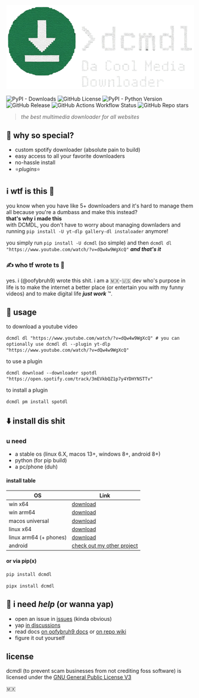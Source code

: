 ![dcmdl logo](logo.png)

>
![PyPI - Downloads](https://img.shields.io/pypi/dm/dcmdl) ![GitHub License](https://img.shields.io/github/license/oofyb9/dcmdl) ![PyPI - Python Version](https://img.shields.io/pypi/pyversions/dcmdl) ![GitHub Release](https://img.shields.io/github/v/release/oofyb9/dcmdl) ![GitHub Actions Workflow Status](https://img.shields.io/github/actions/workflow/status/oofyb9/dcmdl/release) ![GitHub Repo stars](https://img.shields.io/github/stars/oofyb9/dcmdl?style=social)

> *the best multimedia downloader for all websites*

## 🌟 why so special?

- custom spotify downloader (absolute pain to build)
- easy access to all your favorite downloaders
- no-hassle install
- ⭐️*plugins*⭐️

## ℹ️ wtf is this 🥀

you know when you have like 5+ downloaders and it's hard to manage them all because you're a dumbass and make this instead?  
__that's why i made this__  
with DCMDL, you don't have to worry about managing downladers and running `pip install -U yt-dlp gallery-dl instaloader` anymore!

you simply run `pip install -U dcmdl` (so simple)
and then `dcmdl dl "https://www.youtube.com/watch/?v=dQw4w9WgXcQ"` *__and that's it__*

### ✍️ who tf wrote ts 🥀

yes. i (@oofybruh9) wrote this shit.
i am a 🇲🇽-🇺🇸 dev who's purpose in life is to make the internet a better place (or entertain you with my funny videos) and to make digital life __*just work*__ ™️.

## 🚀 usage

to download a youtube video

```shell
dcmdl dl "https://www.youtube.com/watch/?v=dQw4w9WgXcQ" # you can optionally use dcmdl dl --plugin yt-dlp "https://www.youtube.com/watch/?v=dQw4w9WgXcQ"
```

to use a plugin

```shell
dcmdl download --downloader spotdl "https://open.spotify.com/track/3mEVkbQZ1p7y4YDHYNSTTv"
```

to install a plugin

```shell
dcmdl pm install spotdl
```

## ⬇️ install dis shit

### u need

- a stable os (linux 6.X, macos 13+, windows 8+, android 8+)
- python (for pip build)
- a pc/phone (duh)

#### install table

|OS|Link|
|-|-|
|win x64|[download](https://example.com)|
|win arm64|[download](https://example.com)|
|macos universal|[download](https://example.com)|
|linux x64|[download](https://example.com)|
|linux arm64 (+ phones)|[download](https://example.com)|
|android|[check out my other project](https://example.com)|

#### or via pip(x)

```bash
pip install dcmdl
```

```shell
pipx install dcmdl
```

## 💭 i need *help* (or wanna yap)

- open an issue in [issues](https://github.com/oofyb9/dcmdl/issues) (kinda obvious)
- yap [in discussions](https://github.com/oofyb9/dcmdl/discussions)
- read docs [on oofybruh9 docs](https://oofybruh9.is-a.dev/projects/dcmdl/) or [on repo wiki](https://github.com/oofyb9/dcmdl/wiki)
- figure it out yourself

## license

dcmdl (to prevent scam businesses from not crediting foss software) is licensed under the [GNU General Public License V3](https://choosealicense.com/licenses/gpl-3.0/)
  
🇲🇽
